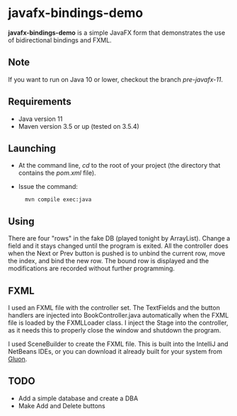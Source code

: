 # javafx-bindings-demo

**javafx-bindings-demo** is a simple JavaFX form that demonstrates the use of bidirectional bindings and FXML.

## Note
If you want to run on Java 10 or lower, checkout the branch _pre-javafx-11_. 

## Requirements
* Java version 11
* Maven version 3.5 or up (tested on 3.5.4)

## Launching
* At the command line, _cd_ to the root of your project (the directory that contains the _pom.xml_ file). 
* Issue the command:

        mvn compile exec:java

## Using 
There are four "rows" in the fake DB (played tonight by ArrayList).  Change a field and it stays changed until the program is exited.  All the controller does when the Next or Prev button is pushed is to unbind the current row, move the index, and bind the new row.  The bound row is displayed and the modifications are recorded without further programming.

## FXML
I used an FXML file with the controller set.  The TextFields and the button handlers are injected into BookController.java automatically when the FXML file is loaded by the FXMLLoader class.  I inject the Stage into the controller, as it needs this to properly close the window and shutdown the program.

I used SceneBuilder to create the FXML file.  This is built into the IntelliJ and NetBeans IDEs, or you can download it already built for your system from [Gluon](http://gluonhq.com/products/scene-builder/).

## TODO
* Add a simple database and create a DBA
* Make Add and Delete buttons